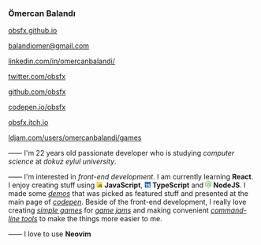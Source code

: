 ### Ömercan Balandı

[obsfx.github.io](https://obsfx.github.io/)

[balandiomer@gmail.com](mailto:balandiomer@gmail.com)

[linkedin.com/in/omercanbalandi/](https://www.linkedin.com/in/omercanbalandi/)

[twitter.com/obsfx](https://twitter.com/obsfx)

[github.com/obsfx](https://github.com/obsfx)

[codepen.io/obsfx](https://codepen.io/obsfx)

[obsfx.itch.io](https://obsfx.itch.io/)

[ldjam.com/users/omercanbalandi/games](https://ldjam.com/users/omercanbalandi/games)


—— I'm 22 years old passionate developer who is studying *computer science* at *dokuz eylul university*.

—— I'm interested in *front-end development*. I am currently learning **React**. I enjoy creating stuff using ![JavaScript](https://raw.githubusercontent.com/obsfx/obsfx/main/js.jpg) **JavaScript**, ![TypeScript](https://raw.githubusercontent.com/obsfx/obsfx/main/ts.jpg) **TypeScript** and ![NodeJS](https://raw.githubusercontent.com/obsfx/obsfx/main/njs.jpg) **NodeJS**. I made some [*demos*](https://codepen.io/obsfx/full/zYYGowP) that was picked as featured stuff and presented at the main page of [*codepen*](https://codepen.io/obsfx). Beside of the front-end development, I really love creating [*simple games*](https://obsfx.itch.io/medieval-express) for [*game jams*](https://ldjam.com/users/omercanbalandi/games) and making convenient [*command-line tools*](https://github.com/obsfx/libgen-downloader) to make the things more easier to me.

—— I love to use **Neovim**
